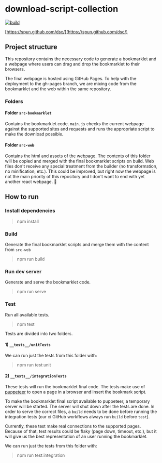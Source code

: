 # download-script-collection

[![build](https://github.com/spun/dsc/workflows/build/badge.svg)](https://github.com/spun/dsc/actions?query=workflow%3Abuild)

[https://spun.github.com/dsc/](https://spun.github.com/dsc/)

## Project structure

This repository contains the necessary code to generate a bookmarklet and a webpage where users can drag and drop the bookmarklet to their browsers.

The final webpage is hosted using GitHub Pages. To help with the deployment to the gh-pages branch, we are mixing code from the bookmarklet and the web within the same repository.

### Folders

#### Folder `src-bookmarklet`

Contains the bookmarklet code. `main.js` checks the current webpage against the supported sites and requests and runs the appropriate script to make the download possible.

#### Folder `src-web`

Contains the html and assets of the webpage. The contents of this folder will be copied and merged with the final bookmarklet scripts on build. Web files don't receive any special treatment from the builder (no transformation, no minification, etc.). This could be improved, but right now the webpage is not the main priority of this repository and I don't want to end with yet another react webpage. :dancer:

## How to run

### Install dependencies

> npm install

### Build

Generate the final bookmarklet scripts and merge them with the content from `src-web`
> npm run build

### Run dev server

Generate and serve the bookmarklet code.
> npm run serve

### Test

Run all available tests.
> npm test

Tests are divided into two folders.

#### 1) `__tests__/unitTests`

We can run just the tests from this folder with:

> npm run test:unit

#### 2) `__tests__/integrationTests`

These tests will run the bookmarklet final code. The tests make use of [puppeteer](https://pptr.dev/) to open a page in a browser and insert the bookmark script.

To make the bookmarklet final script available to puppeteer, a temporary server will be started. The server will shut down after the tests are done.
In order to serve the correct files, a `build` needs to be done before running the integration tests (our ci GitHub workflows always run `build` before `test`).

Currently, these test make real connections to the supported pages. Because of that, test results could be flaky (page down, timeout, etc.), but it will give us the best representation of an user running the bookmarklet.

We can run just the tests from this folder with:

> npm run test:integration
